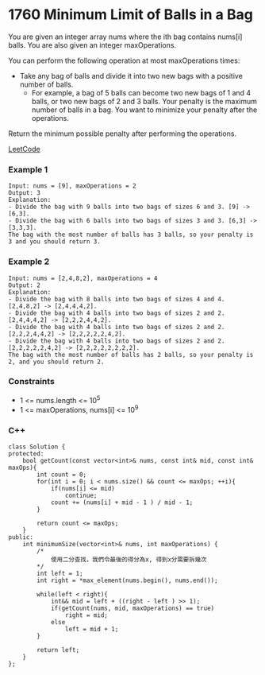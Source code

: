 # 1760 Minimum Limit of Balls in a Bag

You are given an integer array nums where the ith bag contains nums[i] balls. You are also given an integer maxOperations.

You can perform the following operation at most maxOperations times:

* Take any bag of balls and divide it into two new bags with a positive number of balls.
    * For example, a bag of 5 balls can become two new bags of 1 and 4 balls, or two new bags of 2 and 3 balls.
Your penalty is the maximum number of balls in a bag. You want to minimize your penalty after the operations.

Return the minimum possible penalty after performing the operations.

[LeetCode](https://leetcode.cn/problems/minimum-limit-of-balls-in-a-bag/description/)

### Example 1

```
Input: nums = [9], maxOperations = 2
Output: 3
Explanation: 
- Divide the bag with 9 balls into two bags of sizes 6 and 3. [9] -> [6,3].
- Divide the bag with 6 balls into two bags of sizes 3 and 3. [6,3] -> [3,3,3].
The bag with the most number of balls has 3 balls, so your penalty is 3 and you should return 3.
```

### Example 2

```
Input: nums = [2,4,8,2], maxOperations = 4
Output: 2
Explanation:
- Divide the bag with 8 balls into two bags of sizes 4 and 4. [2,4,8,2] -> [2,4,4,4,2].
- Divide the bag with 4 balls into two bags of sizes 2 and 2. [2,4,4,4,2] -> [2,2,2,4,4,2].
- Divide the bag with 4 balls into two bags of sizes 2 and 2. [2,2,2,4,4,2] -> [2,2,2,2,2,4,2].
- Divide the bag with 4 balls into two bags of sizes 2 and 2. [2,2,2,2,2,4,2] -> [2,2,2,2,2,2,2,2].
The bag with the most number of balls has 2 balls, so your penalty is 2, and you should return 2.
```

### Constraints

* 1 <= nums.length <= 10<sup>5</sup>
* 1 <= maxOperations, nums[i] <= 10<sup>9</sup>

### C++ 

```
class Solution {
protected:
    bool getCount(const vector<int>& nums, const int& mid, const int& maxOps){
        int count = 0;
        for(int i = 0; i < nums.size() && count <= maxOps; ++i){
            if(nums[i] <= mid)
                continue;
            count += (nums[i] + mid - 1 ) / mid - 1;
        }

        return count <= maxOps;
    }
public:
    int minimumSize(vector<int>& nums, int maxOperations) {
        /*
            使用二分查找，我們令最後的得分為x, 得到x分需要拆幾次
        */
        int left = 1;
        int right = *max_element(nums.begin(), nums.end());

        while(left < right){
            int&& mid = left + ((right - left ) >> 1);
            if(getCount(nums, mid, maxOperations) == true)
                right = mid;
            else
                left = mid + 1;
        }
        
        return left;
    }
};
```